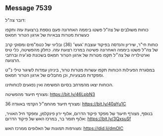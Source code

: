 ## Message 7539

דובר צה"ל: 
 
כוחות משולבים של צה"ל פשטו ביממה האחרונה פעם נוספת ברצועת עזה ותקפו כעשרות מטרות צבאיות של ארגון הטרור חמאס 
 
כוחות חי"ר, שיריון והנדסה בפיקוד עוצבת ‘געש׳ (36) ובליווי של כטמ"מים ומסוקי קרב של צה"ל פשטו ביממה האחרונה פשיטה במרכז רצועת עזה. כחלק מהפשיטה, כלי טיס וארטילריה של צה״ל תקפו מטרות של ארגון הטרור חמאס בשכונת סג'עיה וברחבי הרצועה. 
 
במסגרת הפעילות הכוחות תקפו עשרות מטרות טרור, ביניהן עמדות לשיגור טילי נ״ט ומפקדות מבצעיות, וכן מחבלים של ארגון הטרור חמאס. 
 
הכוחות יצאו מהמרחב בסיום המשימה ואין נפגעים לכוחותינו. 
 
מצורף תיעוד מהפשיטה: https://bit.ly/46LpbN3 
 
מצורף תיעוד מהחמ״ל הקדמי באוגדה 36: https://bit.ly/40aYu1C 
 
בנוסף, מצורף תיעוד של מפקד פיקוד הדרום, אלוף ירון פינקלמן, ומפקד חיל האוויר, אלוף תומר בר, במרכז האש של פיקוד הדרום: https://bit.ly/3QxsuSf 
 
מצורפות תמונות של האלופים ממרכז האש: https://did.li/dmOlC

